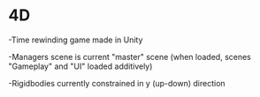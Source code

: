 # 4D
-Time rewinding game made in Unity

-Managers scene is current "master" scene (when loaded, scenes "Gameplay" and "UI" loaded additively)

-Rigidbodies currently constrained in y (up-down) direction
